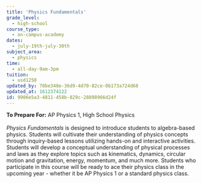 ```yaml
---
title: 'Physics Fundamentals'
grade_level:
  - high-school
course_type:
  - on-campus-academy
dates:
  - july-19th-july-30th
subject_area:
  - physics
time:
  - all-day-9am-3pm
tuition:
  - usd1250
updated_by: 70be348e-36d9-4d70-82ce-0b173a724d68
updated_at: 1612374122
id: 9906e5a3-4811-458b-829c-28898966d24f
---
```

<b>To Prepare For:</b> AP Physics 1, High School Physics<br><br>
<i>Physics Fundamentals</i> is designed to introduce students to algebra-based physics. Students will cultivate their understanding of physics concepts through inquiry-based lessons utilizing hands-on and interactive activities. Students will develop a conceptual understanding of physical processes and laws as they explore topics such as kinematics, dynamics, circular motion and gravitation, energy, momentum, and much more. Students who participate in this course will be ready to ace their physics class in the upcoming year - whether it be AP Physics 1 or a standard physics class.